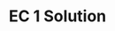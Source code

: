 ---
title: EC 1 Solution
nav_order: 2
redirect_to: https://github.com/NYU-DSGA1012-S24/ec1-solution
---